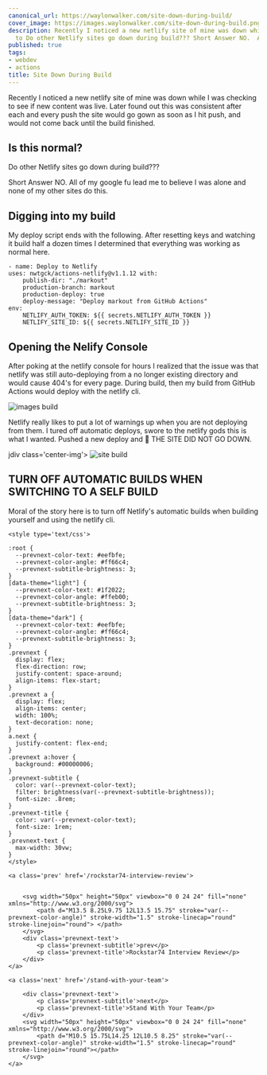 ```yaml
---
canonical_url: https://waylonwalker.com/site-down-during-build/
cover_image: https://images.waylonwalker.com/site-down-during-build.png
description: Recently I noticed a new netlify site of mine was down while I was checking
  to Do other Netlify sites go down during build??? Short Answer NO.  All of my google
published: true
tags:
- webdev
- actions
title: Site Down During Build
---
```


Recently I noticed a new netlify site of mine was down while I was checking to see if new content was live.  Later found out this was consistent after each and every push the site would go gown as soon as I hit push, and would not come back until the build finished.


## Is this normal?

Do other Netlify sites go down during build???

Short Answer NO.  All of my google fu lead me to believe I was alone and none of my other sites do this.

## Digging into my build

My deploy script ends with the following.  After resetting keys and watching it build half a dozen times I determined that everything was working as normal here.

```
- name: Deploy to Netlify
uses: nwtgck/actions-netlify@v1.1.12 with:
    publish-dir: "./markout"
    production-branch: markout
    production-deploy: true
    deploy-message: "Deploy markout from GitHub Actions"
env:
    NETLIFY_AUTH_TOKEN: ${{ secrets.NETLIFY_AUTH_TOKEN }}
    NETLIFY_SITE_ID: ${{ secrets.NETLIFY_SITE_ID }}
```

## Opening the Nelify Console


After poking at the netlify console for hours I realized that the issue was that netlify was still auto-deploying from a no longer existing directory and would cause 404's for every page. During build, then my build from GitHub Actions would deploy with the netlify cli.

<div class='center-img'>
    <img alt="images build" src="https://images.waylonwalker.com/netlify-build-images-waylonwalker.png">
</div>

Netlify really likes to put a lot of warnings up when you are not deploying from them.  I tured off automatic deploys, swore to the netlify gods this is what I wanted. Pushed a new deploy and 🎉 THE SITE DID NOT GO DOWN.

jdiv class='center-img'>
    <img alt="site build" src="https://images.waylonwalker.com/netlify-build-waylonwalker.png">
</div>

## TURN OFF AUTOMATIC BUILDS WHEN SWITCHING TO A SELF BUILD

Moral of the story here is to turn off Netlify's automatic builds when building yourself and using the netlify cli.
<div class='prevnext'>

    <style type='text/css'>

    :root {
      --prevnext-color-text: #eefbfe;
      --prevnext-color-angle: #ff66c4;
      --prevnext-subtitle-brightness: 3;
    }
    [data-theme="light"] {
      --prevnext-color-text: #1f2022;
      --prevnext-color-angle: #ffeb00;
      --prevnext-subtitle-brightness: 3;
    }
    [data-theme="dark"] {
      --prevnext-color-text: #eefbfe;
      --prevnext-color-angle: #ff66c4;
      --prevnext-subtitle-brightness: 3;
    }
    .prevnext {
      display: flex;
      flex-direction: row;
      justify-content: space-around;
      align-items: flex-start;
    }
    .prevnext a {
      display: flex;
      align-items: center;
      width: 100%;
      text-decoration: none;
    }
    a.next {
      justify-content: flex-end;
    }
    .prevnext a:hover {
      background: #00000006;
    }
    .prevnext-subtitle {
      color: var(--prevnext-color-text);
      filter: brightness(var(--prevnext-subtitle-brightness));
      font-size: .8rem;
    }
    .prevnext-title {
      color: var(--prevnext-color-text);
      font-size: 1rem;
    }
    .prevnext-text {
      max-width: 30vw;
    }
    </style>
    
    <a class='prev' href='/rockstar74-interview-review'>
    

        <svg width="50px" height="50px" viewbox="0 0 24 24" fill="none" xmlns="http://www.w3.org/2000/svg">
            <path d="M13.5 8.25L9.75 12L13.5 15.75" stroke="var(--prevnext-color-angle)" stroke-width="1.5" stroke-linecap="round" stroke-linejoin="round"> </path>
        </svg>
        <div class='prevnext-text'>
            <p class='prevnext-subtitle'>prev</p>
            <p class='prevnext-title'>Rockstar74 Interview Review</p>
        </div>
    </a>
    
    <a class='next' href='/stand-with-your-team'>
    
        <div class='prevnext-text'>
            <p class='prevnext-subtitle'>next</p>
            <p class='prevnext-title'>Stand With Your Team</p>
        </div>
        <svg width="50px" height="50px" viewbox="0 0 24 24" fill="none" xmlns="http://www.w3.org/2000/svg">
            <path d="M10.5 15.75L14.25 12L10.5 8.25" stroke="var(--prevnext-color-angle)" stroke-width="1.5" stroke-linecap="round" stroke-linejoin="round"></path>
        </svg>
    </a>
  </div>